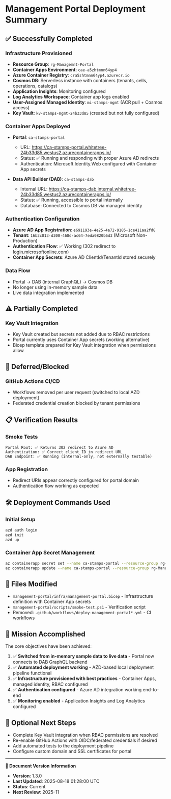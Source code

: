# Management Portal Deployment Summary

## ✅ Successfully Completed

### Infrastructure Provisioned

- **Resource Group**: `rg-Managemnt-Portal`
- **Container Apps Environment**: `cae-a5zhtmnn64yp4`
- **Azure Container Registry**: `cra5zhtmnn64yp4.azurecr.io`
- **Cosmos DB**: Serverless instance with containers (tenants, cells, operations, catalogs)
- **Application Insights**: Monitoring configured
- **Log Analytics Workspace**: Container app logs enabled
- **User-Assigned Managed Identity**: `mi-stamps-mgmt` (ACR pull + Cosmos access)
- **Key Vault**: `kv-stamps-mgmt-24b33d85` (created but not fully configured)

### Container Apps Deployed

- **Portal**: `ca-stamps-portal`
  - URL: <https://ca-stamps-portal.whitetree-24b33d85.westus2.azurecontainerapps.io/>
  - Status: ✅ Running and responding with proper Azure AD redirects
  - Authentication: Microsoft.Identity.Web configured with Container App secrets
  
- **Data API Builder (DAB)**: `ca-stamps-dab`
  - Internal URL: <https://ca-stamps-dab.internal.whitetree-24b33d85.westus2.azurecontainerapps.io/>
  - Status: ✅ Running, accessible to portal internally
  - Database: Connected to Cosmos DB via managed identity

### Authentication Configuration

- **Azure AD App Registration**: `e691193e-4e25-4a72-9185-1ce411aa2fd8`
- **Tenant**: `16b3c013-d300-468d-ac64-7eda0820b6d3` (Microsoft Non-Production)
- **Authentication Flow**: ✅ Working (302 redirect to login.microsoftonline.com)
- **Container App Secrets**: Azure AD ClientId/TenantId stored securely

### Data Flow

- Portal → DAB (internal GraphQL) → Cosmos DB
- No longer using in-memory sample data
- Live data integration implemented

## ⚠️ Partially Completed

### Key Vault Integration

- Key Vault created but secrets not added due to RBAC restrictions
- Portal currently uses Container App secrets (working alternative)
- Bicep template prepared for Key Vault integration when permissions allow

## 🚫 Deferred/Blocked

### GitHub Actions CI/CD

- Workflows removed per user request (switched to local AZD deployment)
- Federated credential creation blocked by tenant permissions

## 📋 Verification Results

### Smoke Tests

```
Portal Root: ✅ Returns 302 redirect to Azure AD
Authentication: ✅ Correct client ID in redirect URL  
DAB Endpoint: ✅ Running (internal-only, not externally testable)
```

### App Registration

- Redirect URIs appear correctly configured for portal domain
- Authentication flow working as expected

## 🛠️ Deployment Commands Used

### Initial Setup

```bash
azd auth login
azd init
azd up
```

### Container App Secret Management

```bash
az containerapp secret set --name ca-stamps-portal --resource-group rg-Managemnt-Portal --secrets azure-ad-client-id='...' azure-ad-tenant-id='...'
az containerapp update --name ca-stamps-portal --resource-group rg-Managemnt-Portal --set-env-vars 'AzureAd__ClientId=secretref:azure-ad-client-id' 'AzureAd__TenantId=secretref:azure-ad-tenant-id'
```

## 📁 Files Modified

- `management-portal/infra/management-portal.bicep` - Infrastructure definition with Container App secrets
- `management-portal/scripts/smoke-test.ps1` - Verification script
- Removed: `.github/workflows/deploy-management-portal*.yml` - CI workflows

## 🎯 Mission Accomplished

The core objectives have been achieved:

1. ✅ **Switched from in-memory sample data to live data** - Portal now connects to DAB GraphQL backend
2. ✅ **Automated deployment working** - AZD-based local deployment pipeline functional  
3. ✅ **Infrastructure provisioned with best practices** - Container Apps, managed identity, RBAC configured
4. ✅ **Authentication configured** - Azure AD integration working end-to-end
5. ✅ **Monitoring enabled** - Application Insights and Log Analytics configured

## 🔄 Optional Next Steps

- Complete Key Vault integration when RBAC permissions are resolved
- Re-enable GitHub Actions with OIDC/federated credentials if desired
- Add automated tests to the deployment pipeline
- Configure custom domain and SSL certificates for portal
---

**📝 Document Version Information**
- **Version**: 1.3.0
- **Last Updated**: 2025-08-18 01:28:00 UTC  
- **Status**: Current
- **Next Review**: 2025-11